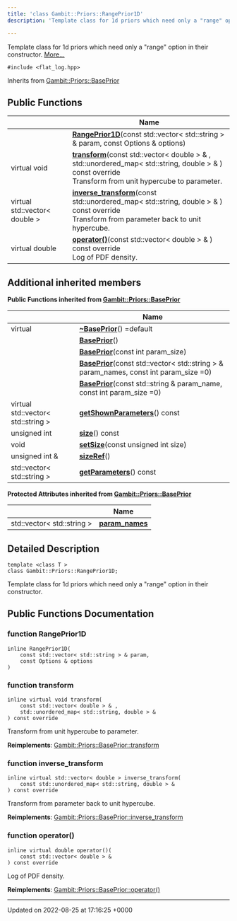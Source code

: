 ```yaml
---
title: 'class Gambit::Priors::RangePrior1D'
description: 'Template class for 1d priors which need only a "range" option in their constructor. '

---
```









Template class for 1d priors which need only a "range" option in their constructor.  [More...](#detailed-description)


`#include <flat_log.hpp>`

Inherits from [Gambit::Priors::BasePrior](/documentation/code/classes/classgambit_1_1priors_1_1baseprior/)

## Public Functions

|                | Name           |
| -------------- | -------------- |
| | **[RangePrior1D](/documentation/code/classes/classgambit_1_1priors_1_1rangeprior1d/#function-rangeprior1d)**(const std::vector< std::string > & param, const Options & options) |
| virtual void | **[transform](/documentation/code/classes/classgambit_1_1priors_1_1rangeprior1d/#function-transform)**(const std::vector< double > & , std::unordered_map< std::string, double > & ) const override<br>Transform from unit hypercube to parameter.  |
| virtual std::vector< double > | **[inverse_transform](/documentation/code/classes/classgambit_1_1priors_1_1rangeprior1d/#function-inverse-transform)**(const std::unordered_map< std::string, double > & ) const override<br>Transform from parameter back to unit hypercube.  |
| virtual double | **[operator()](/documentation/code/classes/classgambit_1_1priors_1_1rangeprior1d/#function-operator)**(const std::vector< double > & ) const override<br>Log of PDF density.  |

## Additional inherited members

**Public Functions inherited from [Gambit::Priors::BasePrior](/documentation/code/classes/classgambit_1_1priors_1_1baseprior/)**

|                | Name           |
| -------------- | -------------- |
| virtual | **[~BasePrior](/documentation/code/classes/classgambit_1_1priors_1_1baseprior/#function-baseprior)**() =default |
| | **[BasePrior](/documentation/code/classes/classgambit_1_1priors_1_1baseprior/#function-baseprior)**() |
| | **[BasePrior](/documentation/code/classes/classgambit_1_1priors_1_1baseprior/#function-baseprior)**(const int param_size) |
| | **[BasePrior](/documentation/code/classes/classgambit_1_1priors_1_1baseprior/#function-baseprior)**(const std::vector< std::string > & param_names, const int param_size =0) |
| | **[BasePrior](/documentation/code/classes/classgambit_1_1priors_1_1baseprior/#function-baseprior)**(const std::string & param_name, const int param_size =0) |
| virtual std::vector< std::string > | **[getShownParameters](/documentation/code/classes/classgambit_1_1priors_1_1baseprior/#function-getshownparameters)**() const |
| unsigned int | **[size](/documentation/code/classes/classgambit_1_1priors_1_1baseprior/#function-size)**() const |
| void | **[setSize](/documentation/code/classes/classgambit_1_1priors_1_1baseprior/#function-setsize)**(const unsigned int size) |
| unsigned int & | **[sizeRef](/documentation/code/classes/classgambit_1_1priors_1_1baseprior/#function-sizeref)**() |
| std::vector< std::string > | **[getParameters](/documentation/code/classes/classgambit_1_1priors_1_1baseprior/#function-getparameters)**() const |

**Protected Attributes inherited from [Gambit::Priors::BasePrior](/documentation/code/classes/classgambit_1_1priors_1_1baseprior/)**

|                | Name           |
| -------------- | -------------- |
| std::vector< std::string > | **[param_names](/documentation/code/classes/classgambit_1_1priors_1_1baseprior/#variable-param-names)**  |


## Detailed Description

```
template <class T >
class Gambit::Priors::RangePrior1D;
```

Template class for 1d priors which need only a "range" option in their constructor. 
## Public Functions Documentation

### function RangePrior1D

```
inline RangePrior1D(
    const std::vector< std::string > & param,
    const Options & options
)
```


### function transform

```
inline virtual void transform(
    const std::vector< double > & ,
    std::unordered_map< std::string, double > & 
) const override
```

Transform from unit hypercube to parameter. 

**Reimplements**: [Gambit::Priors::BasePrior::transform](/documentation/code/classes/classgambit_1_1priors_1_1baseprior/#function-transform)


### function inverse_transform

```
inline virtual std::vector< double > inverse_transform(
    const std::unordered_map< std::string, double > & 
) const override
```

Transform from parameter back to unit hypercube. 

**Reimplements**: [Gambit::Priors::BasePrior::inverse_transform](/documentation/code/classes/classgambit_1_1priors_1_1baseprior/#function-inverse-transform)


### function operator()

```
inline virtual double operator()(
    const std::vector< double > & 
) const override
```

Log of PDF density. 

**Reimplements**: [Gambit::Priors::BasePrior::operator()](/documentation/code/classes/classgambit_1_1priors_1_1baseprior/#function-operator)


-------------------------------

Updated on 2022-08-25 at 17:16:25 +0000